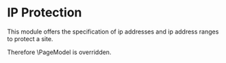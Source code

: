# IP Protection

This module offers the specification of ip addresses and ip address ranges to protect a site.

Therefore \PageModel is overridden.
